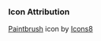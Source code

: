 ### Icon Attribution
[Paintbrush](https://icons8.com/icon/QqpGLZpEGwo5/paintbrush) icon by [Icons8](https://icons8.com)
